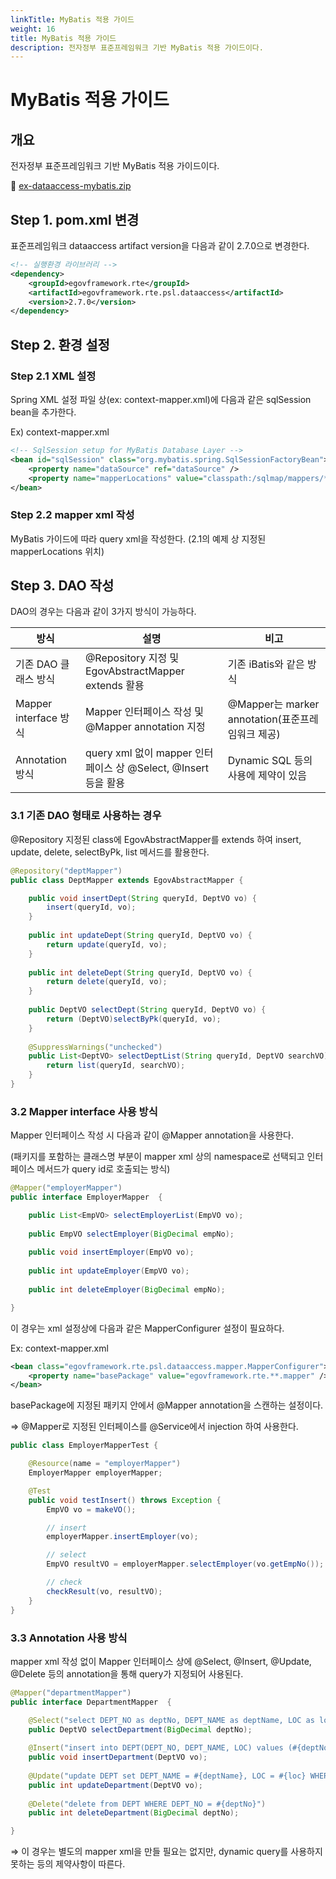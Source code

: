 ```yaml
---
linkTitle: MyBatis 적용 가이드
weight: 16
title: MyBatis 적용 가이드
description: 전자정부 표준프레임워크 기반 MyBatis 적용 가이드이다.
---
```

# MyBatis 적용 가이드

## 개요
전자정부 표준프레임워크 기반 MyBatis 적용 가이드이다.

📁 [ex-dataaccess-mybatis.zip](https://www.egovframe.go.kr/wiki/lib/exe/fetch.php?media=egovframework:rte2:psl:dataaccess:ex-dataaccess-mybatis.zip)

## Step 1. pom.xml 변경

표준프레임워크 dataaccess artifact version을 다음과 같이 2.7.0으로 변경한다.

```xml
<!-- 실행환경 라이브러리 -->
<dependency>
	<groupId>egovframework.rte</groupId>
	<artifactId>egovframework.rte.psl.dataaccess</artifactId>
	<version>2.7.0</version>
</dependency>
```

## Step 2. 환경 설정

### Step 2.1 XML 설정

Spring XML 설정 파일 상(ex: context-mapper.xml)에 다음과 같은 sqlSession bean을 추가한다.

Ex) context-mapper.xml

```xml
<!-- SqlSession setup for MyBatis Database Layer -->
<bean id="sqlSession" class="org.mybatis.spring.SqlSessionFactoryBean">
	<property name="dataSource" ref="dataSource" />
	<property name="mapperLocations" value="classpath:/sqlmap/mappers/**/*.xml" />
</bean>
```

### Step 2.2 mapper xml 작성

MyBatis 가이드에 따라 query xml을 작성한다. (2.1의 예제 상 지정된 mapperLocations 위치)

## Step 3. DAO 작성

DAO의 경우는 다음과 같이 3가지 방식이 가능하다.

| 방식 | 설명 | 비고 |
| --- | --- | --- |
| 기존 DAO 클래스 방식 | @Repository 지정 및 EgovAbstractMapper extends 활용 | 기존 iBatis와 같은 방식 |
| Mapper interface 방식 | Mapper 인터페이스 작성 및 @Mapper annotation 지정 | @Mapper는 marker annotation(표준프레임워크 제공) |
| Annotation 방식 | query xml 없이 mapper 인터페이스 상 @Select, @Insert 등을 활용 | Dynamic SQL 등의 사용에 제약이 있음 |

### 3.1 기존 DAO 형태로 사용하는 경우

@Repository 지정된 class에 EgovAbstractMapper를 extends 하여 insert, update, delete, selectByPk, list 메서드를 활용한다.

```java
@Repository("deptMapper")
public class DeptMapper extends EgovAbstractMapper {

    public void insertDept(String queryId, DeptVO vo) {
        insert(queryId, vo);
    }
 
    public int updateDept(String queryId, DeptVO vo) {
        return update(queryId, vo);
    }
 
    public int deleteDept(String queryId, DeptVO vo) {
        return delete(queryId, vo);
    }
 
    public DeptVO selectDept(String queryId, DeptVO vo) {
        return (DeptVO)selectByPk(queryId, vo);
    }
 
    @SuppressWarnings("unchecked")
    public List<DeptVO> selectDeptList(String queryId, DeptVO searchVO) {
        return list(queryId, searchVO);
    }
}
```

### 3.2 Mapper interface 사용 방식

Mapper 인터페이스 작성 시 다음과 같이 @Mapper annotation을 사용한다.

(패키지를 포함하는 클래스명 부분이 mapper xml 상의 namespace로 선택되고 인터페이스 메서드가 query id로 호출되는 방식)

```java
@Mapper("employerMapper")
public interface EmployerMapper  {

    public List<EmpVO> selectEmployerList(EmpVO vo);
 
    public EmpVO selectEmployer(BigDecimal empNo);
 
    public void insertEmployer(EmpVO vo);
 
    public int updateEmployer(EmpVO vo);
 
    public int deleteEmployer(BigDecimal empNo);

}
```

이 경우는 xml 설정상에 다음과 같은 MapperConfigurer 설정이 필요하다.

Ex: context-mapper.xml

```xml
<bean class="egovframework.rte.psl.dataaccess.mapper.MapperConfigurer">
	<property name="basePackage" value="egovframework.rte.**.mapper" />
</bean>
```

basePackage에 지정된 패키지 안에서 @Mapper annotation을 스캔하는 설정이다.

⇒ @Mapper로 지정된 인터페이스를 @Service에서 injection 하여 사용한다.

```java
public class EmployerMapperTest {

    @Resource(name = "employerMapper")
    EmployerMapper employerMapper;

    @Test
    public void testInsert() throws Exception {
        EmpVO vo = makeVO();

        // insert
        employerMapper.insertEmployer(vo);

        // select
        EmpVO resultVO = employerMapper.selectEmployer(vo.getEmpNo());

        // check
        checkResult(vo, resultVO);
    }
}
```

### 3.3 Annotation 사용 방식

mapper xml 작성 없이 Mapper 인터페이스 상에 @Select, @Insert, @Update, @Delete 등의 annotation을 통해 query가 지정되어 사용된다.

```java
@Mapper("departmentMapper")
public interface DepartmentMapper  {

    @Select("select DEPT_NO as deptNo, DEPT_NAME as deptName, LOC as loc from DEPT where DEPT_NO = #{deptNo}")
    public DeptVO selectDepartment(BigDecimal deptNo);
    
    @Insert("insert into DEPT(DEPT_NO, DEPT_NAME, LOC) values (#{deptNo}, #{deptName}, #{loc})")
    public void insertDepartment(DeptVO vo);
    
    @Update("update DEPT set DEPT_NAME = #{deptName}, LOC = #{loc} WHERE DEPT_NO = #{deptNo}")
    public int updateDepartment(DeptVO vo);
    
    @Delete("delete from DEPT WHERE DEPT_NO = #{deptNo}")
    public int deleteDepartment(BigDecimal deptNo);

}
```

⇒ 이 경우는 별도의 mapper xml을 만들 필요는 없지만, dynamic query를 사용하지 못하는 등의 제약사항이 따른다.